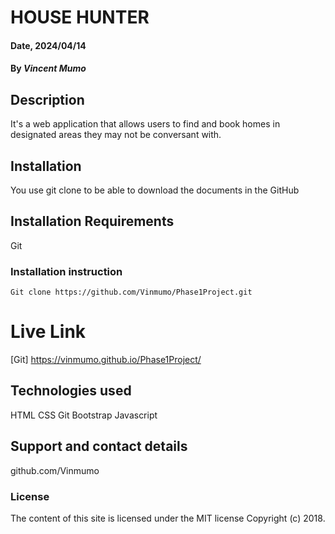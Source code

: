 # HOUSE HUNTER

#### Date, 2024/04/14

#### By *Vincent Mumo*

## Description
It's a web application that allows users to find and book homes in designated areas they may not be conversant with.

## Installation
You use git clone to be able to download the documents in the GitHub

## Installation Requirements
Git

### Installation instruction
```
Git clone https://github.com/Vinmumo/Phase1Project.git

```

# Live Link
[Git] https://vinmumo.github.io/Phase1Project/

## Technologies used
HTML
CSS
Git
Bootstrap
Javascript

## Support and contact details
github.com/Vinmumo

### License
The content of this site is licensed under the MIT license
Copyright (c) 2018.








